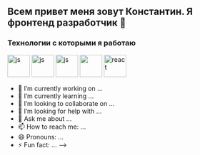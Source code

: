 ## Всем привет меня зовут Константин. Я фронтенд разработчик 👋

### Технологии с которыми я работаю

<img src="https://encrypted-tbn0.gstatic.com/images?q=tbn:ANd9GcQEc9A_S6BPxCDRp5WjMFEfXrpCu1ya2OO-Lw&s" alt="js" height="50" width="auto" /> <img src="https://upload.wikimedia.org/wikipedia/commons/thumb/9/99/Unofficial_JavaScript_logo_2.svg/1200px-Unofficial_JavaScript_logo_2.svg.png" alt="js" height="50" width="auto" /> <img src="https://static.wikia.nocookie.net/wikies/images/a/a9/CSS3.png/revision/latest?cb=20160909123652&path-prefix=ru" alt="js" height="50" width="auto" />
<img src="https://encrypted-tbn0.gstatic.com/images?q=tbn:ANd9GcTfwSdXKlV59MMakovn5FMr02-xSB5pg-mbkQ&s" height="50" width="auto" />
<img src="https://encrypted-tbn0.gstatic.com/images?q=tbn:ANd9GcQAsoAHcu7RzGzUcl-dOR1_yx8ij4XXvGdeaQ&s" alt="react" height="50" width="auto" />

- 🔭 I’m currently working on ...
- 🌱 I’m currently learning ...
- 👯 I’m looking to collaborate on ...
- 🤔 I’m looking for help with ...
- 💬 Ask me about ...
- 📫 How to reach me: ...
- 😄 Pronouns: ...
- ⚡ Fun fact: ...
-->
